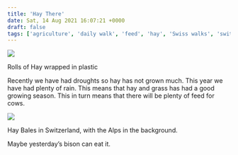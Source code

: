 ```yaml
---
title: 'Hay There'
date: Sat, 14 Aug 2021 16:07:21 +0000
draft: false
tags: ['agriculture', 'daily walk', 'feed', 'hay', 'Swiss walks', 'switzerland']
---
```


![](https://www.main-vision.com/richard/blog/wp-content/uploads/2021/08/img_6954-768x1024.jpg)

Rolls of Hay wrapped in plastic

Recently we have had droughts so hay has not grown much. This year we have had plenty of rain. This means that hay and grass has had a good growing season. This in turn means that there will be plenty of feed for cows.

![](https://www.main-vision.com/richard/blog/wp-content/uploads/2021/08/img_6957-1024x1024.jpg)

Hay Bales in Switzerland, with the Alps in the background.

Maybe yesterday’s bison can eat it.